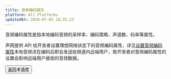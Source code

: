 ```yaml
---
title: 音频编码属性
platform: All Platforms
updatedAt: 2020-07-03 18:35:23
---
```


音频编码属性是指本地编码音频的采样率、编码策略、声道数、码率等属性。

声网提供 API 给开发者设置理想网络状态下的音频编码属性，详见[设置音频编码属性](https://docs.agora.io/cn/Interactive%20Broadcast/audio_profile_android)本地音频流在编码后即会发送给频道内远端用户，故开发者对音频编码属性的设置会影响远端用户接收的音频数据。

<a href="./terms"><button>返回术语库</button></a>
